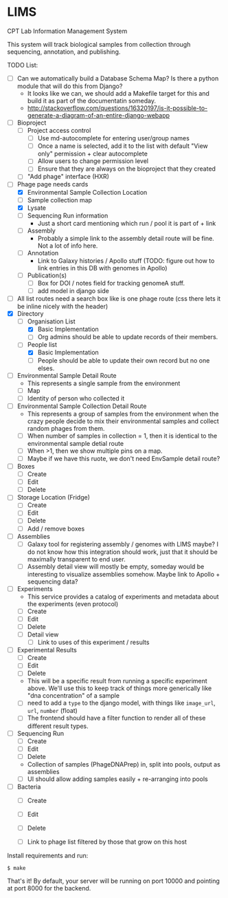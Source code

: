 # LIMS

CPT Lab Information Management System

This system will track biological samples from collection through sequencing,
annotation, and publishing.

TODO List:


- [ ] Can we automatically build a Database Schema Map? Is there a python
  module that will do this from Django?
	- It looks like we can, we should add a Makefile target for this and build it as part of the documentatin someday.
	- http://stackoverflow.com/questions/16320197/is-it-possible-to-generate-a-diagram-of-an-entire-django-webapp
- [ ] Bioproject
	- [ ] Project access control
		- [ ] Use md-autocomplete for entering user/group names
		- [ ] Once a name is selected, add it to the list with default "View only" permission + clear autocomplete
		- [ ] Allow users to change permission level
		- [ ] Ensure that they are always on the bioproject that they created
	- [ ] "Add phage" interface (HXR)
- [ ] Phage page needs cards
	- [x] Environmental Sample Collection Location
	- [ ] Sample collection map
	- [x] Lysate
	- [ ] Sequencing Run information
		- Just a short card mentioning which run / pool it is part of + link
	- [ ] Assembly
		- Probably a simple link to the assembly detail route will be fine. Not a lot of info here.
	- [ ] Annotation
		- Link to Galaxy histories / Apollo stuff (TODO: figure out how to link entries in this DB with genomes in Apollo)
	- [ ] Publication(s)
		- [ ] Box for DOI / notes field for tracking genomeA stuff.
		- [ ] add model in django side
- [ ] All list routes need a search box like is one phage route (css there lets it be inline nicely with the header)
- [x] Directory
	- [ ] Organisation List
		- [x] Basic Implementation
		- [ ] Org admins should be able to update records of their members.
	- [ ] People list
		- [x] Basic Implementation
		- [ ] People should be able to update their own record but no one elses.
- [ ] Environmental Sample Detail Route
	- This represents a single sample from the environment
	- [ ] Map
	- [ ] Identity of person who collected it
- [ ] Environmental Sample Collection Detail Route
	- This represents a group of samples from the environment when the crazy
	  people decide to mix their environmental samples and collect random
	  phages from them.
	- [ ] When number of samples in collection = 1, then it is identical to the environmental sample detial route
	- [ ] When >1, then we show multiple pins on a map.
	- [ ] Maybe if we have this ruote, we don't need EnvSample detail route?
- [ ] Boxes
	- [ ] Create
	- [ ] Edit
	- [ ] Delete
- [ ] Storage Location (Fridge)
	- [ ] Create
	- [ ] Edit
	- [ ] Delete
	- [ ] Add / remove boxes
- [ ] Assemblies
	- [ ] Galaxy tool for registering assembly / genomes with LIMS maybe? I do
	  not know how this integration should work, just that it should be
	  maximally transparent to end user.
	- [ ] Assembly detail view will mostly be empty, someday would be interesting to visualize assemblies somehow. Maybe link to Apollo + sequencing data?
- [ ] Experiments
	- This service provides a catalog of experiments and metadata about the experiments (even protocol)
	- [ ] Create
	- [ ] Edit
	- [ ] Delete
	- [ ] Detail view
		- [ ] Link to uses of this experiment / results
- [ ] Experimental Results
	- [ ] Create
	- [ ] Edit
	- [ ] Delete
	- This will be a specific result from running a specific experiment above.
	  We'll use this to keep track of things more generically like "dna
	  concentration" of a sample
	- [ ] need to add a `type` to the django model, with things like `image_url`, `url`, `number` (float)
	- [ ] The frontend should have a filter function to render all of these different result types.
- [ ] Sequencing Run
	- [ ] Create
	- [ ] Edit
	- [ ] Delete
	- Collection of samples (PhageDNAPrep) in, split into pools, output as assemblies
	- [ ] UI should allow adding samples easily + re-arranging into pools
- [ ] Bacteria
	- [ ] Create
	- [ ] Edit
	- [ ] Delete
	- [ ] Link to phage list filtered by those that grow on this host


Install requirements and run:
```console
$ make
```

That's it! By default, your server will be running on port 10000 and pointing at
port 8000 for the backend.
